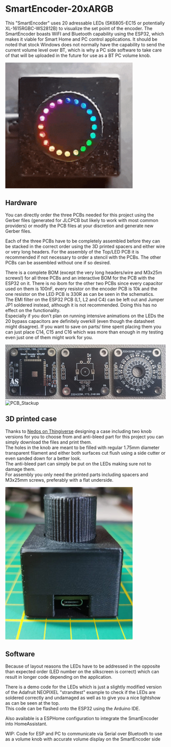 # SmartEncoder-20xARGB

This "SmartEncoder" uses 20 adressable LEDs (SK6805-EC15 or potentially XL-1615RGBC-WS2812B) to visualize the set point of the encoder. The SmartEncoder boasts WiFI and Bluetooth capability using the ESP32, which makes it viable for Smart Home and PC control applications.
It should be noted that stock Windows does not normally have the capability to send the current volume level over BT, which is why a PC side software to take care of that will be uploaded  in the future for use as a BT PC volume knob.

<img src="/images/Lightshow.gif" alt="Lightshow" width="400">

## Hardware

You can directly order the three PCBs needed for this project using the Gerber files (generated for JLCPCB but likely to work with most common providers) or modify the PCB files at your discretion and generate new Gerber files.

Each of the three PCBs have to be completely assembled before they can be stacked in the correct order using the 3D printed spacers and either wire or very long headers. For the assembly of the Top/LED PCB it is recommended if not necessary to order a stencil with the PCBs. The other PCBs can be assembled without one if so desired.

There is a complete BOM (except the very long headers/wire and M3x25m screws!) for all three PCBs and an interactive BOM for the PCB with the ESP32 on it. There is no ibom for the other two PCBs since every capacitor used on them is 100nF, every resistor on the encoder PCB is 10k and the one resistor on the LED PCB is 330R as can be seen in the schematics.<br>
The EMI filter on the ESP32 PCB (L1, L2 and C4) can be left out and Jumper JP1 soldered instead, although it is not recommended. Doing this has no effect on the functionality.<br>
Especially if you don't plan on running intensive animations on the LEDs the 20 bypass capacitors are definitely overkill (even though the datasheet might disagree). If you want to save on parts/ time spent placing them you can just place C14, C15 and C16 which was more than enough in my testing even just one of them might work for you.

<img src="/images/PCBs_unpopulated.jpeg" alt="WiFiBTPCB" width="900">

<img src="/images/PCBStackup.jpeg" alt="PCB_Stackup" width="400">

## 3D printed case

Thanks to [Nedos on Thingiverse](https://www.thingiverse.com/nedosdergolem/) designing a case including two knob versions for you to choose from and anti-bleed part for this project you can simply download the files and print them.<br>
The holes in the knob are meant to be filled with regular 1.75mm diameter transparent filament and either both surfaces cut flush using a side cutter or even sanded down for a better look.<br>
The anti-bleed part can simply be put on the LEDs making sure not to damage them.<br>
For assembly you only need the printed parts including spacers and M3x25mm screws, preferably with a flat underside.

<img src="/images/FinishedEncoder.jpeg" alt="FinishedEncoder" width="400">

## Software 

Because of layout reasons the LEDs have to be addressed in the opposite than expected order (LED number on the silkscreen is correct) which can result in longer code depending on the application.

There is a demo code for the LEDs which is just a slightly modified version of the Adafruit NEOPIXEL "strandtest" example to check if the LEDs are soldered correctly and undamaged as well as to give you a nice lightshow as can be seen at the top.<br>
This code can be flashed onto the ESP32 using the Arduino IDE.

Also available is a ESPHome configuration to integrate the SmartEncoder into HomeAssistant.

WIP: Code for ESP and PC to communicate via Serial over Bluetooth to use as a volume knob with accurate volume display on the SmartEncoder side